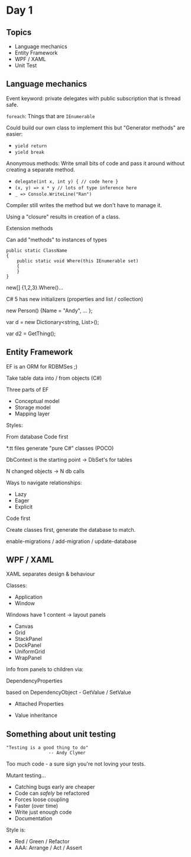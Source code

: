 Day 1
======================

Topics
------------

* Language mechanics
* Entity Framework
* WPF / XAML
* Unit Test

Language mechanics
-------------------

Event keyword: private delegates with public subscription that is thread safe.

`foreach`: Things that are `IEnumerable`

Could build our own class to implement this but "Generator methods" are easier:

* `yield return`
* `yield break` 

Anonymous methods: Write small bits of code and pass it around without creating a separate method.

* `delegate(int x, int y) { // code here }`
* `(x, y) => x * y // lots of type inference here`
* `_ => Console.WriteLine("Ran")`

Compiler still writes the method but we don't have to manage it.

Using a "closure" results in creation of a class.

Extension methods

Can add "methods" to instances of types

	public static ClassName
	{
		public static void Where(this IEnumerable set) 
		{
		}
	}


new[] {1,2,3}.Where()...

C# 5 has new initializers (properties and list / collection)

new Person() {Name = "Andy", ... };
 

var d = new Dictionary<string, List<int>>();

var d2 = GetThing();


Entity Framework
-----------------------------

EF is an ORM for RDBMSes ;)

Take table data into / from objects (C#)

Three parts of EF

* Conceptual model
* Storage model
* Mapping layer

Styles:

From database
Code first

 *.tt files generate "pure C#" classes (POCO)

DbContext is the starting point
-> DbSet's for tables

N changed objects -> N db calls

Ways to navigate relationships:

* Lazy
* Eager
* Explicit

Code first

Create classes first, generate the database to match.

enable-migrations / add-migration / update-database

WPF / XAML
-----------------------------

XAML separates design & behaviour

Classes:

* Application
* Window

Windows have 1 content -> layout panels

* Canvas
* Grid
* StackPanel
* DockPanel
* UniformGrid
* WrapPanel

Info from panels to children via:

DependencyProperties

based on DependencyObject - GetValue / SetValue

* Attached Properties
* Value inheritance
	
	<Window>
	     <DockPanel>  <!-- Window.Content = new DockPanel(); -->
				<Slider DockPanel.Dock="Bottom" 
					 /> <!--
							var s = new Slider(); 
							DockPanel.Children.Add(s);
							DockPanel.SetDock(s, "Bottom");
							  -->
		 </DockPanel>
	</Window>


Something about unit testing
-----------------------

    "Testing is a good thing to do"
                    -- Andy Clymer

Too much code - a sure sign you're not loving your tests.

Mutant testing...

* Catching bugs early are cheaper
* Code can *safely* be refactored
* Forces loose coupling
* Faster (over time)
* Write just enough code
* Documentation

Style is: 

* Red / Green / Refactor
* AAA: Arrange / Act / Assert

























































